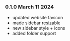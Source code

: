 ### 0.1.0 March 11 2024

- updated website favicon
- made sidebar resizable
- new sidebar style + icons
- added folder support